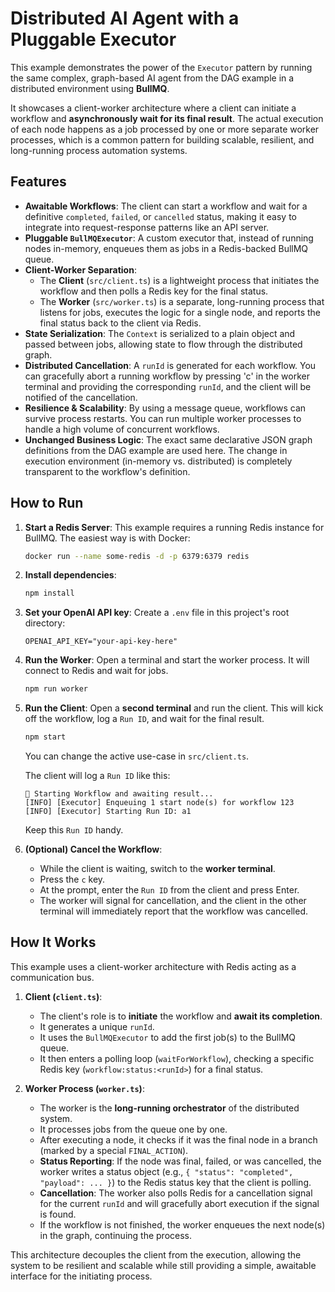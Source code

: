 # Distributed AI Agent with a Pluggable Executor

This example demonstrates the power of the `Executor` pattern by running the same complex, graph-based AI agent from the DAG example in a distributed environment using **BullMQ**.

It showcases a client-worker architecture where a client can initiate a workflow and **asynchronously wait for its final result**. The actual execution of each node happens as a job processed by one or more separate worker processes, which is a common pattern for building scalable, resilient, and long-running process automation systems.

## Features

- **Awaitable Workflows**: The client can start a workflow and wait for a definitive `completed`, `failed`, or `cancelled` status, making it easy to integrate into request-response patterns like an API server.
- **Pluggable `BullMQExecutor`**: A custom executor that, instead of running nodes in-memory, enqueues them as jobs in a Redis-backed BullMQ queue.
- **Client-Worker Separation**:
  - The **Client** (`src/client.ts`) is a lightweight process that initiates the workflow and then polls a Redis key for the final status.
  - The **Worker** (`src/worker.ts`) is a separate, long-running process that listens for jobs, executes the logic for a single node, and reports the final status back to the client via Redis.
- **State Serialization**: The `Context` is serialized to a plain object and passed between jobs, allowing state to flow through the distributed graph.
- **Distributed Cancellation**: A `runId` is generated for each workflow. You can gracefully abort a running workflow by pressing 'c' in the worker terminal and providing the corresponding `runId`, and the client will be notified of the cancellation.
- **Resilience & Scalability**: By using a message queue, workflows can survive process restarts. You can run multiple worker processes to handle a high volume of concurrent workflows.
- **Unchanged Business Logic**: The exact same declarative JSON graph definitions from the DAG example are used here. The change in execution environment (in-memory vs. distributed) is completely transparent to the workflow's definition.

## How to Run

1. **Start a Redis Server**: This example requires a running Redis instance for BullMQ. The easiest way is with Docker:

    ```bash
    docker run --name some-redis -d -p 6379:6379 redis
    ```

2. **Install dependencies**:

    ```bash
    npm install
    ```

3. **Set your OpenAI API key**:
    Create a `.env` file in this project's root directory:

    ```
    OPENAI_API_KEY="your-api-key-here"
    ```

4. **Run the Worker**: Open a terminal and start the worker process. It will connect to Redis and wait for jobs.

    ```bash
    npm run worker
    ```

5. **Run the Client**: Open a **second terminal** and run the client. This will kick off the workflow, log a `Run ID`, and wait for the final result.

    ```bash
    npm start
    ```

    You can change the active use-case in `src/client.ts`.

    The client will log a `Run ID` like this:

    ```
    🚀 Starting Workflow and awaiting result...
    [INFO] [Executor] Enqueuing 1 start node(s) for workflow 123
    [INFO] [Executor] Starting Run ID: a1
    ```

    Keep this `Run ID` handy.

6. **(Optional) Cancel the Workflow**:
    - While the client is waiting, switch to the **worker terminal**.
    - Press the `c` key.
    - At the prompt, enter the `Run ID` from the client and press Enter.
    - The worker will signal for cancellation, and the client in the other terminal will immediately report that the workflow was cancelled.

## How It Works

This example uses a client-worker architecture with Redis acting as a communication bus.

1. **Client (`client.ts`)**:
    - The client's role is to **initiate** the workflow and **await its completion**.
    - It generates a unique `runId`.
    - It uses the `BullMQExecutor` to add the first job(s) to the BullMQ queue.
    - It then enters a polling loop (`waitForWorkflow`), checking a specific Redis key (`workflow:status:<runId>`) for a final status.

2. **Worker Process (`worker.ts`)**:
    - The worker is the **long-running orchestrator** of the distributed system.
    - It processes jobs from the queue one by one.
    - After executing a node, it checks if it was the final node in a branch (marked by a special `FINAL_ACTION`).
    - **Status Reporting**: If the node was final, failed, or was cancelled, the worker writes a status object (e.g., `{ "status": "completed", "payload": ... }`) to the Redis status key that the client is polling.
    - **Cancellation**: The worker also polls Redis for a cancellation signal for the current `runId` and will gracefully abort execution if the signal is found.
    - If the workflow is not finished, the worker enqueues the next node(s) in the graph, continuing the process.

This architecture decouples the client from the execution, allowing the system to be resilient and scalable while still providing a simple, awaitable interface for the initiating process.
